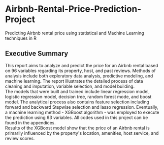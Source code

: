 # Airbnb-Rental-Price-Prediction-Project
Predicting Airbnb rental price using statistical and Machine Learning techniques in R

## Executive Summary
This report aims to analyze and predict the price for an Airbnb rental based on 96 variables regarding its property, host, and past reviews. Methods of analysis include both exploratory data analysis, predictive modeling, and machine learning. The report illustrates the detailed process of data cleaning and imputation, variable selection, and model building.  
The models that were built and trained include linear regression model, logistic regression model, decision tree, random forest mode, and boost model. The analytical process also contains feature selection including forward and backward Stepwise selection and lasso regression.
Eventually, a machine learning method - XGBoost algorithm - was employed to execute the prediction using 63 variables. All codes used in this project can be found in the appendices.  
Results of the XGBoost model show that the price of an Airbnb rental is primarily influenced by the property's location, amenities, host service, and review scores.  
